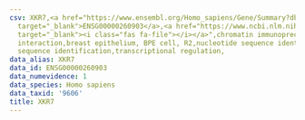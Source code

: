 ```yaml
---
csv: XKR7,<a href="https://www.ensembl.org/Homo_sapiens/Gene/Summary?db=core;g=ENSG00000260903"
  target="_blank">ENSG00000260903</a>,<a href="https://www.ncbi.nlm.nih.gov/pubmed/22863008"
  target="_blank"><i class="fas fa-file"></i></a>",chromatin immunoprecipitation assay,direct
  interaction,breast epithelium, BPE cell, R2,nucleotide sequence identification,nucleotide
  sequence identification,transcriptional regulation,
data_alias: XKR7
data_id: ENSG00000260903
data_numevidence: 1
data_species: Homo sapiens
data_taxid: '9606'
title: XKR7
---
```

